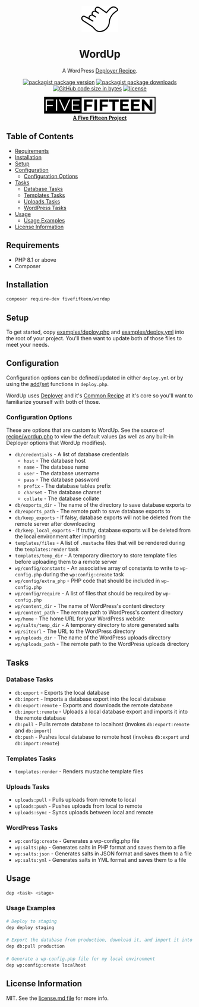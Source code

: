 <div align="center">

  <a href="https://github.com/fivefifteen/wordup">
    <picture>
      <source media="(prefers-color-scheme: dark)" srcset="./assets/wordup-white.png">
      <img src="./assets/wordup.png" alt="WordUp">
    </picture>
  </a>

  # WordUp

  A WordPress [Deployer Recipe](https://deployer.org).

  [![packagist package version](https://img.shields.io/packagist/v/fivefifteen/wordup.svg?style=flat-square)](https://packagist.org/packages/fivefifteen/wordup)
  [![packagist package downloads](https://img.shields.io/packagist/dt/fivefifteen/wordup.svg?style=flat-square)](https://packagist.org/packages/fivefifteen/wordup)
  [![GitHub code size in bytes](https://img.shields.io/github/languages/code-size/fivefifteen/wordup?style=flat-square)](https://github.com/fivefifteen/wordup)
  [![license](https://img.shields.io/github/license/fivefifteen/wordup.svg?style=flat-square)](https://github.com/fivefifteen/wordup/blob/main/license.md)

  <a href="https://fivefifteen.com" target="_blank"><img src="./assets/fivefifteen.png" /><br /><b>A Five Fifteen Project</b></a>

</div>


## Table of Contents

- [Requirements](#requirements)
- [Installation](#installation)
- [Setup](#setup)
- [Configuration](#configuration)
    - [Configuration Options](#configuration-options)
- [Tasks](#tasks)
    - [Database Tasks](#database-tasks)
    - [Templates Tasks](#templates-tasks)
    - [Uploads Tasks](#uploads-tasks)
    - [WordPress Tasks](#wordpress-tasks)
- [Usage](#usage)
    - [Usage Examples](#usage-examples)
- [License Information](#license-information)


## Requirements

- PHP 8.1 or above
- Composer


## Installation

```sh
composer require-dev fivefifteen/wordup
```


## Setup

To get started, copy [examples/deploy.php](examples/deploy.php) and [examples/deploy.yml](examples/deploy.yml) into the root of your project. You'll then want to update both of those files to meet your needs.


## Configuration

Configuration options can be defined/updated in either `deploy.yml` or by using the [add](https://deployer.org/docs/7.x/api#add)/[set](https://deployer.org/docs/7.x/api#set) functions in `deploy.php`.

WordUp uses [Deployer](https://deployer.org/docs/7.x/basics) and it's [Common Recipe](https://deployer.org/docs/7.x/recipe/common) at it's core so you'll want to familiarize yourself with both of those.


### Configuration Options

These are options that are custom to WordUp. See the source of [recipe/wordup.php](recipe/wordup.php) to view the default values (as well as any built-in Deployer options that WordUp modifies).

 - `db/credentials` - A list of database credentials
     - `host` - The database host
     - `name` - The database name
     - `user` - The database username
     - `pass` - The database password
     - `prefix` - The database tables prefix
     - `charset` - The database charset
     - `collate` - The database collate
 - `db/exports_dir` - The name of the directory to save database exports to
 - `db/exports_path` - The remote path to save database exports to
 - `db/keep_exports` - If falsy, database exports will not be deleted from the remote server after downloading
 - `db/keep_local_exports` - If truthy, database exports will be deleted from the local environment after importing
 - `templates/files` - A list of `.mustache` files that will be rendered during the `templates:render` task
 - `templates/temp_dir` - A temporary directory to store template files before uploading them to a remote server
 - `wp/config/constants` - An associative array of constants to write to `wp-config.php` during the `wp:config:create` task
 - `wp/config/extra_php` - PHP code that should be included in `wp-config.php`
 - `wp/config/require` - A list of files that should be required by `wp-config.php`
 - `wp/content_dir` - The name of WordPress's content directory
 - `wp/content_path` - The remote path to WordPress's content directory
 - `wp/home` - The home URL for your WordPress website
 - `wp/salts/temp_dir` - A temporary directory to store generated salts
 - `wp/siteurl` - The URL to the WordPress directory
 - `wp/uploads_dir` - The name of the WordPress uploads directory
 - `wp/uploads_path` - The remote path to the WordPress uploads directory


## Tasks

### Database Tasks

 - `db:export` - Exports the local database
 - `db:import` - Imports a database export into the local database
 - `db:export:remote` - Exports and downloads the remote database
 - `db:import:remote` - Uploads a local database export and imports it into the remote database
 - `db:pull` - Pulls remote database to localhost (invokes `db:export:remote` and `db:import`)
 - `db:push` - Pushes local database to remote host (invokes `db:export` and `db:import:remote`)

### Templates Tasks

 - `templates:render` - Renders mustache template files

### Uploads Tasks

 - `uploads:pull` - Pulls uploads from remote to local
 - `uploads:push` - Pushes uploads from local to remote
 - `uploads:sync` - Syncs uploads between local and remote

### WordPress Tasks

 - `wp:config:create` - Generates a wp-config.php file
 - `wp:salts:php` - Generates salts in PHP format and saves them to a file
 - `wp:salts:json` - Generates salts in JSON format and saves them to a file
 - `wp:salts:yml` - Generates salts in YML format and saves them to a file


## Usage

```sh
dep <task> <stage>
```

### Usage Examples

```sh
# Deploy to staging
dep deploy staging

# Export the database from production, download it, and import it into the local database
dep db:pull production

# Generate a wp-config.php file for my local environment
dep wp:config:create localhost
```

## License Information

MIT. See the [license.md file](license.md) for more info.